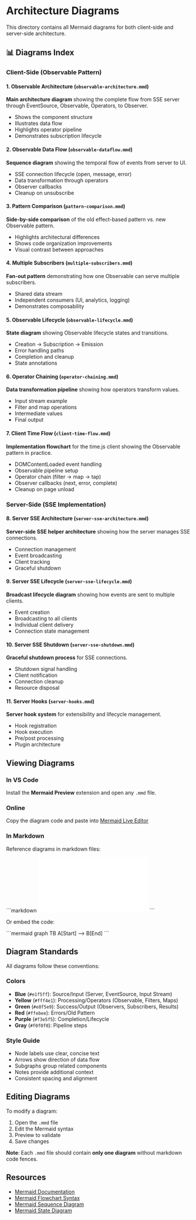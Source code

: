 # Architecture Diagrams

This directory contains all Mermaid diagrams for both client-side and server-side architecture.

## 📊 Diagrams Index

### Client-Side (Observable Pattern)

#### 1. Observable Architecture (`observable-architecture.mmd`)
**Main architecture diagram** showing the complete flow from SSE server through EventSource, Observable, Operators, to Observer.

- Shows the component structure
- Illustrates data flow
- Highlights operator pipeline
- Demonstrates subscription lifecycle

#### 2. Observable Data Flow (`observable-dataflow.mmd`)
**Sequence diagram** showing the temporal flow of events from server to UI.

- SSE connection lifecycle (open, message, error)
- Data transformation through operators
- Observer callbacks
- Cleanup on unsubscribe

#### 3. Pattern Comparison (`pattern-comparison.mmd`)
**Side-by-side comparison** of the old effect-based pattern vs. new Observable pattern.

- Highlights architectural differences
- Shows code organization improvements
- Visual contrast between approaches

#### 4. Multiple Subscribers (`multiple-subscribers.mmd`)
**Fan-out pattern** demonstrating how one Observable can serve multiple subscribers.

- Shared data stream
- Independent consumers (UI, analytics, logging)
- Demonstrates composability

#### 5. Observable Lifecycle (`observable-lifecycle.mmd`)
**State diagram** showing Observable lifecycle states and transitions.

- Creation → Subscription → Emission
- Error handling paths
- Completion and cleanup
- State annotations

#### 6. Operator Chaining (`operator-chaining.mmd`)
**Data transformation pipeline** showing how operators transform values.

- Input stream example
- Filter and map operations
- Intermediate values
- Final output

#### 7. Client Time Flow (`client-time-flow.mmd`)
**Implementation flowchart** for the time.js client showing the Observable pattern in practice.

- DOMContentLoaded event handling
- Observable pipeline setup
- Operator chain (filter → map → tap)
- Observer callbacks (next, error, complete)
- Cleanup on page unload

### Server-Side (SSE Implementation)

#### 8. Server SSE Architecture (`server-sse-architecture.mmd`)
**Server-side SSE helper architecture** showing how the server manages SSE connections.

- Connection management
- Event broadcasting
- Client tracking
- Graceful shutdown

#### 9. Server SSE Lifecycle (`server-sse-lifecycle.mmd`)
**Broadcast lifecycle diagram** showing how events are sent to multiple clients.

- Event creation
- Broadcasting to all clients
- Individual client delivery
- Connection state management

#### 10. Server SSE Shutdown (`server-sse-shutdown.mmd`)
**Graceful shutdown process** for SSE connections.

- Shutdown signal handling
- Client notification
- Connection cleanup
- Resource disposal

#### 11. Server Hooks (`server-hooks.mmd`)
**Server hook system** for extensibility and lifecycle management.

- Hook registration
- Hook execution
- Pre/post processing
- Plugin architecture

## Viewing Diagrams

### In VS Code
Install the **Mermaid Preview** extension and open any `.mmd` file.

### Online
Copy the diagram code and paste into [Mermaid Live Editor](https://mermaid.live/)

### In Markdown
Reference diagrams in markdown files:

\`\`\`markdown
![Observable Architecture](./diagrams/observable-architecture.mmd)
\`\`\`

Or embed the code:

\`\`\`mermaid
graph TB
    A[Start] --> B[End]
\`\`\`

## Diagram Standards

All diagrams follow these conventions:

### Colors
- **Blue** (`#e1f5ff`): Source/Input (Server, EventSource, Input Stream)
- **Yellow** (`#fff4e1`): Processing/Operators (Observable, Filters, Maps)
- **Green** (`#e8f5e9`): Success/Output (Observers, Subscribers, Results)
- **Red** (`#ffebee`): Errors/Old Pattern
- **Purple** (`#f3e5f5`): Completion/Lifecycle
- **Gray** (`#f0f0f0`): Pipeline steps

### Style Guide
- Node labels use clear, concise text
- Arrows show direction of data flow
- Subgraphs group related components
- Notes provide additional context
- Consistent spacing and alignment

## Editing Diagrams

To modify a diagram:

1. Open the `.mmd` file
2. Edit the Mermaid syntax
3. Preview to validate
4. Save changes

**Note**: Each `.mmd` file should contain **only one diagram** without markdown code fences.

## Resources

- [Mermaid Documentation](https://mermaid.js.org/)
- [Mermaid Flowchart Syntax](https://mermaid.js.org/syntax/flowchart.html)
- [Mermaid Sequence Diagram](https://mermaid.js.org/syntax/sequenceDiagram.html)
- [Mermaid State Diagram](https://mermaid.js.org/syntax/stateDiagram.html)
